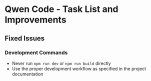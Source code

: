 # Qwen Code - Task List and Improvements

## Fixed Issues

### Development Commands
- Never run `npm run dev` or `npm run build` directly
- Use the proper development workflow as specified in the project documentation
